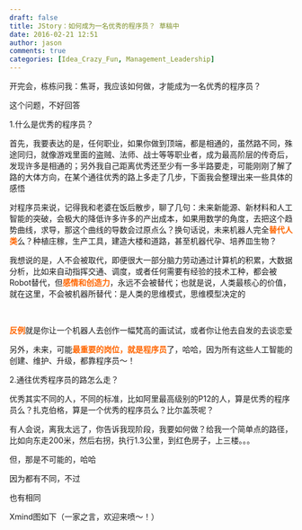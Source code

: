 ```yaml
---
draft: false
title: JStory：如何成为一名优秀的程序员？ 草稿中
date: 2016-02-21 12:51
author: jason
comments: true
categories: [Idea_Crazy_Fun, Management_Leadership]
---
```

开完会，栋栋问我：焦哥，我应该如何做，才能成为一名优秀的程序员？

这个问题，不好回答

1.什么是优秀的程序员？

首先，我要表达的是，任何职业，如果你做到顶端，都是相通的，虽然路不同，殊途同归，就像游戏里面的盗贼、法师、战士等等职业者，成为最高阶层的传奇后，发现许多是相通的；另外我自己距离优秀还至少有一多半路要走，可能刚刚了解了路的大体方向，在某个通往优秀的路上多走了几步，下面我会整理出来一些具体的感悟

对程序员来说，记得我和老婆在饭后散步，聊了几句：未来新能源、新材料和人工智能的突破，会极大的降低许多许多的产出成本，如果用数学的角度，去把这个趋势曲线，求导，那这个曲线的导数会过原点么？换句话说，未来机器人完全<strong><span style="color: #ff6600;">替代人类</span></strong>么？种植庄稼，生产工具，建造大楼和道路，甚至机器代孕、培养皿生物？

我想说的是，人不会被取代，即便很大一部分脑力劳动通过计算机的积累，大数据分析，比如来自动指挥交通、调度，或者任何需要有经验的技术工种，都会被Robot替代，但<strong><span style="color: #ff6600;">感情和创造力</span></strong>，永远不会被替代；也就是说，人类最核心的价值，就在这里，不会被机器所替代：是人类的思维模式，思维模型决定的

&nbsp;

<strong><span style="color: #ff6600;">反例</span></strong>就是你让一个机器人去创作一幅梵高的画试试，或者你让他去自发的去谈恋爱

另外，未来，可能<span style="color: #ff6600;"><strong>最重要的岗位，就是程序员</strong></span>了，哈哈，因为所有这些人工智能的创建、维护、升级，都靠程序员～！

2.通往优秀程序员的路怎么走？

优秀其实不同的人，不同的标准，比如阿里最高级别的P12的人，算是优秀的程序员么？扎克伯格，算是一个优秀的程序员么？比尔盖茨呢？

有人会说，离我太远了，你告诉我现阶段，我要如何做？给我一个简单点的路径，比如向东走200米，然后右拐，执行1.3公里，到红色房子，上三楼。。。

但，那是不可能的，哈哈

因为都有不同，不过

也有相同

Xmind图如下（一家之言，欢迎来喷～！）
